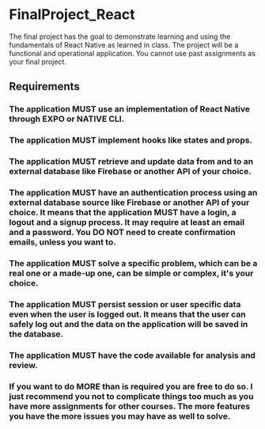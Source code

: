# FinalProject_React
The final project has the goal to demonstrate learning and using the fundamentals of React Native as learned in class. The project will be a functional and operational application. You cannot use past assignments as your final project.

## Requirements
### The application MUST use an implementation of React Native through EXPO or NATIVE CLI.
### The application MUST implement hooks like states and props.
### The application MUST retrieve and update data from and to an external database like Firebase or another API of your choice. 
### The application MUST have an authentication process using an external database source like Firebase or another API of your choice. It means that the application MUST have a login, a logout and a signup process. It may require at least an email and a password. You DO NOT need to create confirmation emails, unless you want to.
### The application MUST solve a specific problem, which can be a real one or a made-up one, can be simple or complex, it's your choice.
### The application MUST persist session or user specific data even when the user is logged out. It means that the user can safely log out and the data on the application will be saved in the database.
### The application MUST have the code available for analysis and review.
### If you want to do MORE than is required you are free to do so. I just recommend you not to complicate things too much as you have more assignments for other courses. The more features you have the more issues you may have as well to solve.
